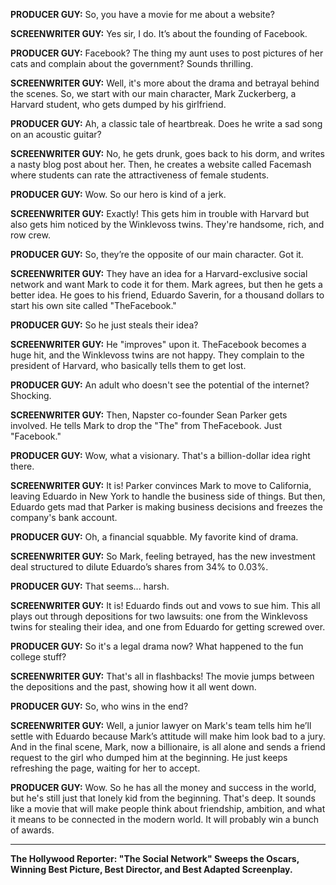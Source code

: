 **PRODUCER GUY:** So, you have a movie for me about a website?

**SCREENWRITER GUY:** Yes sir, I do. It’s about the founding of Facebook.

**PRODUCER GUY:** Facebook? The thing my aunt uses to post pictures of her cats and complain about the government? Sounds thrilling.

**SCREENWRITER GUY:** Well, it's more about the drama and betrayal behind the scenes. So, we start with our main character, Mark Zuckerberg, a Harvard student, who gets dumped by his girlfriend.

**PRODUCER GUY:** Ah, a classic tale of heartbreak. Does he write a sad song on an acoustic guitar?

**SCREENWRITER GUY:** No, he gets drunk, goes back to his dorm, and writes a nasty blog post about her. Then, he creates a website called Facemash where students can rate the attractiveness of female students.

**PRODUCER GUY:** Wow. So our hero is kind of a jerk.

**SCREENWRITER GUY:** Exactly! This gets him in trouble with Harvard but also gets him noticed by the Winklevoss twins. They're handsome, rich, and row crew.

**PRODUCER GUY:** So, they’re the opposite of our main character. Got it.

**SCREENWRITER GUY:** They have an idea for a Harvard-exclusive social network and want Mark to code it for them. Mark agrees, but then he gets a better idea. He goes to his friend, Eduardo Saverin, for a thousand dollars to start his own site called "TheFacebook."

**PRODUCER GUY:** So he just steals their idea?

**SCREENWRITER GUY:** He "improves" upon it. TheFacebook becomes a huge hit, and the Winklevoss twins are not happy. They complain to the president of Harvard, who basically tells them to get lost.

**PRODUCER GUY:** An adult who doesn't see the potential of the internet? Shocking.

**SCREENWRITER GUY:** Then, Napster co-founder Sean Parker gets involved. He tells Mark to drop the "The" from TheFacebook. Just "Facebook."

**PRODUCER GUY:** Wow, what a visionary. That's a billion-dollar idea right there.

**SCREENWRITER GUY:** It is! Parker convinces Mark to move to California, leaving Eduardo in New York to handle the business side of things. But then, Eduardo gets mad that Parker is making business decisions and freezes the company's bank account.

**PRODUCER GUY:** Oh, a financial squabble. My favorite kind of drama.

**SCREENWRITER GUY:** So Mark, feeling betrayed, has the new investment deal structured to dilute Eduardo’s shares from 34% to 0.03%.

**PRODUCER GUY:** That seems... harsh.

**SCREENWRITER GUY:** It is! Eduardo finds out and vows to sue him. This all plays out through depositions for two lawsuits: one from the Winklevoss twins for stealing their idea, and one from Eduardo for getting screwed over.

**PRODUCER GUY:** So it's a legal drama now? What happened to the fun college stuff?

**SCREENWRITER GUY:** That's all in flashbacks! The movie jumps between the depositions and the past, showing how it all went down.

**PRODUCER GUY:** So, who wins in the end?

**SCREENWRITER GUY:** Well, a junior lawyer on Mark's team tells him he’ll settle with Eduardo because Mark’s attitude will make him look bad to a jury. And in the final scene, Mark, now a billionaire, is all alone and sends a friend request to the girl who dumped him at the beginning. He just keeps refreshing the page, waiting for her to accept.

**PRODUCER GUY:** Wow. So he has all the money and success in the world, but he's still just that lonely kid from the beginning. That's deep. It sounds like a movie that will make people think about friendship, ambition, and what it means to be connected in the modern world. It will probably win a bunch of awards.

***

**The Hollywood Reporter: "The Social Network" Sweeps the Oscars, Winning Best Picture, Best Director, and Best Adapted Screenplay.**